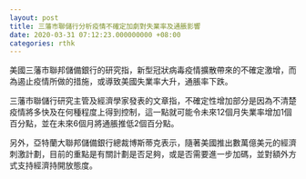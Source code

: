 ```yaml
---
layout: post
title: 三藩市聯儲行分析疫情不確定加劇對失業率及通脹影響
date: 2020-03-31 07:12:23.000000000 +08:00
categories: rthk
---
```


美國三藩市聯邦儲備銀行的研究指，新型冠狀病毒疫情擴散帶來的不確定激增，而為遏止疫情所做的措施，或導致美國失業率大升，通脹率下跌。

三藩市聯儲行研究主管及經濟學家發表的文章指，不確定性增加部分是因為不清楚疫情將多快及在何種程度上得到控制，這一點就可能令未來12個月失業率增加1個百分點，並在未來6個月將通脹推低2個百分點。

另外，亞特蘭大聯邦儲備銀行總裁博斯蒂克表示，隨著美國推出數萬億美元的經濟刺激計劃，目前的重點是有關計劃是否足夠，或是否需要進一步加碼，並對額外方式支持經濟持開放態度。
